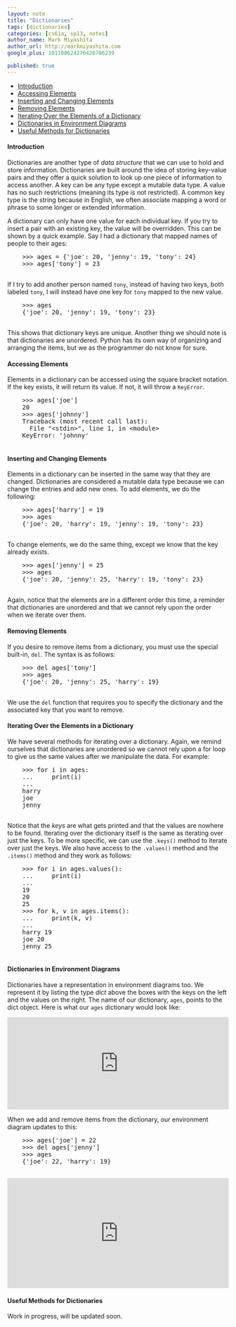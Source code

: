 ```yaml
---
layout: note
title: "Dictionaries"
tags: [dictionaries]
categories: [cs61a, sp13, notes]
author_name: Mark Miyashita
author_url: http://markmiyashita.com
google_plus: 101180624276428786239

published: true
---
```


- [Introduction](#introduction)
- [Accessing Elements](#accessing)
- [Inserting and Changing Elements](#changing)
- [Removing Elements](#removing)
- [Iterating Over the Elements of a Dictionary](#iterating)
- [Dictionaries in Environment Diagrams](#environments)
- [Useful Methods for Dictionaries](#extra)

<div id="introduction">
  <h4>Introduction</h4>
  <p>
    Dictionaries are another type of <i>data structure</i> that we can use to hold and store information. Dictionaries are built around the idea of storing key-value pairs and they offer a quick solution to look up one piece of information to access another. A key can be any type except a mutable data type. A value has no such restrictions (meaning its type is not restricted). A common key type is the string because in English, we often associate mapping a word or phrase to some longer or extended information.
  </p>
  
  <p>
    A dictionary can only have one value for each individual key. If you try to insert a pair with an existing key, the value will be overridden. This can be shown by a quick example. Say I had a dictionary that mapped names of people to their ages:
  </p>
  
  <pre class="brush: python;">
    >>> ages = {'joe': 20, 'jenny': 19, 'tony': 24}
    >>> ages['tony'] = 23
  </pre>
  
  <p>
    If I try to add another person named <code>tony</code>, instead of having two keys, both labeled <code>tony</code>, I will instead have one key for <code>tony</code> mapped to the new value.
  </p>
  
  <pre class="brush: python;">
    >>> ages
    {'joe': 20, 'jenny': 19, 'tony': 23}
  </pre>
  
  <p>
    This shows that dictionary keys are unique. Another thing we should note is that dictionaries are unordered. Python has its own way of organizing and arranging the items, but we as the programmer do not know for sure.
  </p>
</div>

<div id="accessing">
  <h4>Accessing Elements</h4>
  <p>
    Elements in a dictionary can be accessed using the square bracket notation. If the key exists, it will return its value. If not, it will throw a <code>KeyError</code>.
  </p>
  
  <pre class="brush: python;">
    >>> ages['joe']
    20
    >>> ages['johnny']
    Traceback (most recent call last):
      File "&lt;stdin&gt;", line 1, in &lt;module&gt;
    KeyError: 'johnny'
  </pre>
</div>

<div id="changing">
  <h4>Inserting and Changing Elements</h4>
  <p>
    Elements in a dictionary can be inserted in the same way that they are changed. Dictionaries are considered a mutable data type because we can change the entries and add new ones. To add elements, we do the following:
  </p>
  
  <pre class="brush: python;">
    >>> ages['harry'] = 19
    >>> ages
    {'joe': 20, 'harry': 19, 'jenny': 19, 'tony': 23}  
  </pre>
  
  <p>
    To change elements, we do the same thing, except we know that the key already exists.
  </p>
  
  <pre class="brush: python;">
    >>> ages['jenny'] = 25
    >>> ages
    {'joe': 20, 'jenny': 25, 'harry': 19, 'tony': 23}
  </pre>
  
  <p>
    Again, notice that the elements are in a different order this time, a reminder that dictionaries are unordered and that we cannot rely upon the order when we iterate over them.
  </p>
</div>

<div id="removing">
  <h4>Removing Elements</h4>
  <p>
    If you desire to remove items from a dictionary, you must use the special built-in, <code>del</code>. The syntax is as follows:
  </p>
  
  <pre class="brush: python;">
    >>> del ages['tony']
    >>> ages
    {'joe': 20, 'jenny': 25, 'harry': 19}
  </pre>
  
  <p>
    We use the <code>del</code> function that requires you to specify the dictionary and the associated key that you want to remove.
  </p>
</div>

<div id="iterating">
  <h4>Iterating Over the Elements in a Dictionary</h4>
  <p>
    We have several methods for iterating over a dictionary. Again, we remind ourselves that dictionaries are unordered so we cannot rely upon a for loop to give us the same values after we manipulate the data. For example:
  </p>
  
  <pre class="brush: python;">
    >>> for i in ages:
    ...     print(i)
    ...
    harry
    joe
    jenny
  </pre>
  
  <p>
    Notice that the <i>keys</i> are what gets printed and that the values are nowhere to be found. Iterating over the dictionary itself is the same as iterating over just the keys. To be more specific, we can use the <code>.keys()</code> method to iterate over just the keys. We also have access to the <code>.values()</code> method and the <code>.items()</code> method and they work as follows:
  </p>
  
  <pre class="brush: python;">
    >>> for i in ages.values():
    ...     print(i)
    ...
    19
    20
    25
    >>> for k, v in ages.items():
    ...     print(k, v)
    ...
    harry 19
    joe 20
    jenny 25
  </pre>
</div>

<div id="environments">
  <h4>Dictionaries in Environment Diagrams</h4>
  
  <p>
    Dictionaries have a representation in environment diagrams too. We represent it by listing the type <i>dict</i> above the boxes with the keys on the left and the values on the right. The name of our dictionary, <code>ages</code>, points to the dict object. Here is what our <code>ages</code> dictionary would look like:
  </p>
  
  <p>
    <iframe width="100%" height="210" frameborder="0" src="http://pythontutor.com/iframe-embed.html#code=ages+%3D+%7B'joe'+%3A+20,+'jenny'+%3A+25,+'harry'+%3A+19%7D&cumulative=false&heapPrimitives=false&drawParentPointers=false&textReferences=false&py=3&curInstr=1"> </iframe>
  </p>
  <p>
    When we add and remove items from the dictionary, our environment diagram updates to this:
  </p>
  
  <pre class="brush: python;">
    >>> ages['joe'] = 22
    >>> del ages['jenny']
    >>> ages
    {'joe': 22, 'harry': 19}
  </pre>
  
  <p>
    <iframe width="100%" height="250" frameborder="0" src="http://pythontutor.com/iframe-embed.html#code=ages+%3D+%7B'joe'+%3A+20,+'jenny'+%3A+25,+'harry'+%3A+19%7D%0Aages%5B'joe'%5D+%3D+22%0Adel+ages%5B'jenny'%5D&cumulative=false&heapPrimitives=false&drawParentPointers=false&textReferences=false&py=3&curInstr=3"></iframe>
</div>

<div id="extra">
  <h4>Useful Methods for Dictionaries</h4>
  
  <p>
    Work in progress, will be updated soon.
  </p>
</div>